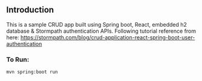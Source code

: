 ## Introduction
This is a sample CRUD app built using Spring boot, React, embedded h2 database & Stormpath authentication APIs.
Following tutorial reference from here: https://stormpath.com/blog/crud-application-react-spring-boot-user-authentication

### To Run:
`mvn spring:boot run`